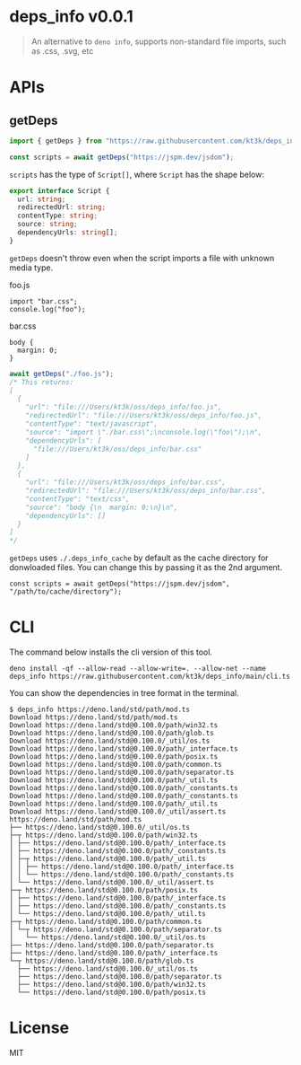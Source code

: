 # deps_info v0.0.1

> An alternative to `deno info`, supports non-standard file imports, such as .css, .svg, etc

# APIs

## getDeps

```ts
import { getDeps } from "https://raw.githubusercontent.com/kt3k/deps_info/main/mod.ts";

const scripts = await getDeps("https://jspm.dev/jsdom");
```

`scripts` has the type of `Script[]`, where `Script` has the shape below:

```ts
export interface Script {
  url: string;
  redirectedUrl: string;
  contentType: string;
  source: string;
  dependencyUrls: string[];
}
```

`getDeps` doesn't throw even when the script imports a file with unknown media
type.

foo.js

```
import "bar.css";
console.log("foo");
```

bar.css

```
body {
  margin: 0;
}
```

```ts
await getDeps("./foo.js");
/* This returns:
[
  {
    "url": "file:///Users/kt3k/oss/deps_info/foo.js",
    "redirectedUrl": "file:///Users/kt3k/oss/deps_info/foo.js",
    "contentType": "text/javascript",
    "source": "import \"./bar.css\";\nconsole.log(\"foo\");\n",
    "dependencyUrls": [
      "file:///Users/kt3k/oss/deps_info/bar.css"
    ]
  },
  {
    "url": "file:///Users/kt3k/oss/deps_info/bar.css",
    "redirectedUrl": "file:///Users/kt3k/oss/deps_info/bar.css",
    "contentType": "text/css",
    "source": "body {\n  margin: 0;\n}\n",
    "dependencyUrls": []
  }
]
*/
```

`getDeps` uses `./.deps_info_cache` by default as the cache directory for donwloaded files. You can change this
by passing it as the 2nd argument.

```
const scripts = await getDeps("https://jspm.dev/jsdom", "/path/to/cache/directory");
```

# CLI

The command below installs the cli version of this tool.

```
deno install -qf --allow-read --allow-write=. --allow-net --name deps_info https://raw.githubusercontent.com/kt3k/deps_info/main/cli.ts
```

You can show the dependencies in tree format in the terminal.

```
$ deps_info https://deno.land/std/path/mod.ts
Download https://deno.land/std/path/mod.ts
Download https://deno.land/std@0.100.0/path/win32.ts
Download https://deno.land/std@0.100.0/path/glob.ts
Download https://deno.land/std@0.100.0/_util/os.ts
Download https://deno.land/std@0.100.0/path/_interface.ts
Download https://deno.land/std@0.100.0/path/posix.ts
Download https://deno.land/std@0.100.0/path/common.ts
Download https://deno.land/std@0.100.0/path/separator.ts
Download https://deno.land/std@0.100.0/path/_util.ts
Download https://deno.land/std@0.100.0/path/_constants.ts
Download https://deno.land/std@0.100.0/path/_constants.ts
Download https://deno.land/std@0.100.0/path/_util.ts
Download https://deno.land/std@0.100.0/_util/assert.ts
https://deno.land/std/path/mod.ts
├── https://deno.land/std@0.100.0/_util/os.ts
├─┬ https://deno.land/std@0.100.0/path/win32.ts
│ ├── https://deno.land/std@0.100.0/path/_interface.ts
│ ├── https://deno.land/std@0.100.0/path/_constants.ts
│ ├─┬ https://deno.land/std@0.100.0/path/_util.ts
│ │ ├── https://deno.land/std@0.100.0/path/_interface.ts
│ │ └── https://deno.land/std@0.100.0/path/_constants.ts
│ └── https://deno.land/std@0.100.0/_util/assert.ts
├─┬ https://deno.land/std@0.100.0/path/posix.ts
│ ├── https://deno.land/std@0.100.0/path/_interface.ts
│ ├── https://deno.land/std@0.100.0/path/_constants.ts
│ └── https://deno.land/std@0.100.0/path/_util.ts
├─┬ https://deno.land/std@0.100.0/path/common.ts
│ └─┬ https://deno.land/std@0.100.0/path/separator.ts
│   └── https://deno.land/std@0.100.0/_util/os.ts
├── https://deno.land/std@0.100.0/path/separator.ts
├── https://deno.land/std@0.100.0/path/_interface.ts
└─┬ https://deno.land/std@0.100.0/path/glob.ts
  ├── https://deno.land/std@0.100.0/_util/os.ts
  ├── https://deno.land/std@0.100.0/path/separator.ts
  ├── https://deno.land/std@0.100.0/path/win32.ts
  └── https://deno.land/std@0.100.0/path/posix.ts
```

# License

MIT
